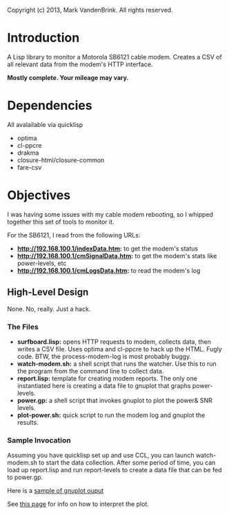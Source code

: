 Copyright (c) 2013, Mark VandenBrink. All rights reserved.

# Introduction

A Lisp library to monitor a Motorola SB6121 cable modem.  Creates a CSV
of all relevant data from the modem's HTTP interface.


**Mostly complete.  Your mileage may vary.**

# Dependencies

All avalailable via quicklisp

* optima
* cl-ppcre
* drakma
* closure-html/closure-common
* fare-csv

# Objectives

I was having some issues with my cable modem rebooting, so I whipped together this set of tools to monitor it.

For the SB6121, I read from the following URLs:

* __http://192.168.100.1/indexData.htm:__ to get the modem's status
* __http://192.168.100.1/cmSignalData.htm:__ to get the modem's stats like power-levels, etc
* __http://192.168.100.1/cmLogsData.htm:__ to read the modem's log

## High-Level Design

None. No, really. Just a hack.

### The Files

* __surfboard.lisp:__ opens HTTP requests to modem, collects data, then writes a CSV file. Uses optima and cl-ppcre to hack up the HTML. Fugly code.
  BTW, the process-modem-log is most probably buggy.
* __watch-modem.sh:__ a shell script that runs the watcher. Use this to run the program from the command line to collect data.
* __report.lisp:__ template for creating modem reports.  The only one instantiated here is creating a data file to gnuplot that graphs power-levels.
* __power.gp:__ a shell script that invokes gnuplot to plot the power& SNR levels.
* __plot-power.sh:__ quick script to run the modem log and gnuplot the results.

### Sample Invocation

Assuming you have quicklisp set up and use CCL, you can launch watch-modem.sh to start the data collection.  After some period of time, you
can load up report.lisp and run report-levels to create a data file that can be fed to power.gp.

Here is a [sample of gnuplot ouput](https://github.com/mv2devnul/SurfBoard/blob/master/SampleOutput.png)

See [this page](http://www.dslreports.com/faq/3412) for info on how to interpret the plot.

